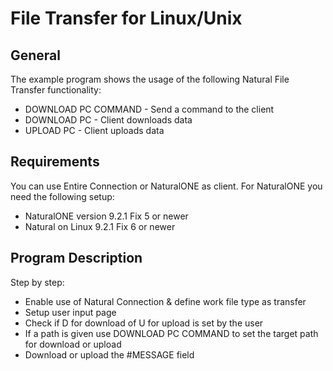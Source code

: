 # File Transfer for Linux/Unix #

## General ##
The example program shows the usage of the following Natural File Transfer functionality:

* DOWNLOAD PC COMMAND - Send a command to the client
* DOWNLOAD PC - Client downloads data
* UPLOAD PC - Client uploads data

## Requirements ##

You can use Entire Connection or NaturalONE as client. For NaturalONE you need the following setup:

* NaturalONE version 9.2.1 Fix 5 or newer
* Natural on Linux 9.2.1 Fix 6 or newer

## Program Description ##
Step by step:

* Enable use of Natural Connection & define work file type as transfer
* Setup user input page
* Check if D for download of U for upload is set by the user
* If a path is given use DOWNLOAD PC COMMAND to set the target path for download or upload
* Download or upload the #MESSAGE field
